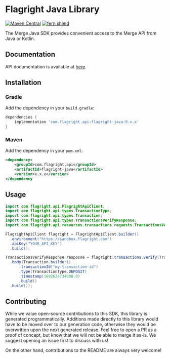 # Flagright Java Library

[![Maven Central](https://img.shields.io/maven-central/v/com.flagright.api/flagright-java)](https://central.sonatype.com/artifact/com.flagright.api/flagright-java)
[![fern shield](https://img.shields.io/badge/%F0%9F%8C%BF-SDK%20generated%20by%20Fern-brightgreen)](https://github.com/fern-api/fern)

The Merge Java SDK provides convenient access to the Merge API from Java or Kotlin.

## Documentation

API documentation is available at [here](https://central.sonatype.com/artifact/com.flagright.api/flagright-java).

## Installation

### Gradle

Add the dependency in your `build.gradle`:

```groovy
dependencies {
    implementation 'com.flagright.api:flagright-java:0.x.x'
}
```

### Maven

Add the dependency in your `pom.xml`:

```xml
<dependency>
    <groupId>com.flagright.api</groupId>
    <artifactId>flagright-java</artifactId>
    <version>x.x.x</version>
</dependency
```

## Usage

```java
import com.flagright.api.FlagrightApiClient;
import com.flagright.api.types.TransactionType;
import com.flagright.api.types.Transaction;
import com.flagright.api.types.TransactionsVerifyResponse;
import com.flagright.api.resources.transactions.requests.TransactionsVerifyRequest;

FlagrightApiClient flagright = FlagrightApiClient.builder()
  .environment("https://sandbox.flagright.com")
  .apiKey("YOUR_API_KEY")
  .build();

TransactionsVerifyResponse resposne = flagright.transactions.verify(TransactionsVerifyRequest.builder()
  .body(Transaction.builder()
      .transactionId("my-transaction-id")
      .type(TransactionType.DEPOSIT)
      .timestamp(1692624734000.0)
      .build()
  .build());
```

## Contributing

While we value open-source contributions to this SDK, this library is generated programmatically. Additions made directly to this library would have to be moved over to our generation code, otherwise they would be overwritten upon the next generated release. Feel free to open a PR as a proof of concept, but know that we will not be able to merge it as-is. We suggest opening an issue first to discuss with us!

On the other hand, contributions to the README are always very welcome!
